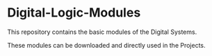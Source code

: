 # Digital-Logic-Modules
This repository contains the basic modules of the Digital Systems.

These modules can be downloaded and directly used in the Projects.
